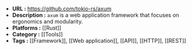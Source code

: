- **URL :** https://github.com/tokio-rs/axum
- **Description :** `axum` is a web application framework that focuses on ergonomics and modularity.
- **Platforms :** [[Rust]]
- **Category :** [[Tools]]
- **Tags :** [[Framework]], [[Web application]], [[API]], [[HTTP]], [[REST]]